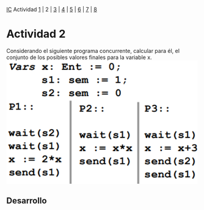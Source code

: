 [IC](INTRODUCCION-CONCURRENCIA.md) Actividad [1](ACTIVIDAD1.md) | 2 | [3](ACTIVIDAD3.md) | [4](ACTIVIDAD4.md) | [5](ACTIVIDAD5.md) | [6](ACTIVIDAD6.md) | [7](ACTIVIDAD7.md) | [8](ACTIVIDAD8.md)
# Actividad 2
Considerando el siguiente programa concurrente, calcular para él, el conjunto de los posibles 
valores finales para la variable x.
![A2](img/T2A2.png)
## Desarrollo

